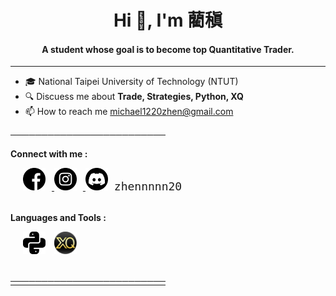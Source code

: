 <div align="center">

<h1>Hi 👋, I'm 藺稹</h1>

<h4>A student whose goal is to become top Quantitative Trader.</h4>

</div>

---

- 🎓 National Taipei University of Technology (NTUT)
- 🔍 Discuess me about **Trade, Strategies, Python, XQ**
- 📫 How to reach me <michael1220zhen@gmail.com>

─────────────────────────

**Connect with me :**

<div align="left" style="padding-left: 20px;">
  <a href="https://www.facebook.com/zhen.lin.979477" target="_blank">
    <img src="icon/facebook.png" alt="Facebook" width="36" height="36" style="margin-right: 10px;">
  </a>
  <a href="https://www.instagram.com/zhennnnn20/" target="_blank">
    <img src="icon/instagram.png" alt="Instagram" width="36" height="36" style="margin-right: 10px;">
  </a>
  <img src="icon/discord.png" alt="Discord" width="36" height="36" style="margin-right: 6px;">
  <code style="font-size: 18px;">zhennnnn20</code>
</div>

<br>

**Languages and Tools :**

<div align="left" style="padding-left: 20px;">
  <a href="https://www.python.org/" target="_blank" style="color: #ffffff;">
    <img src="icon/python.png" alt="Python" width="36" height="36" style="margin-right: 10px;">
  </a>
  <a href="https://www.xq.com.tw/" target="_blank">
    <img src="icon/xq.png" alt="XQ" width="36" height="36" style="margin-right: 10px;">
</div>


<br>

─────────────────────────